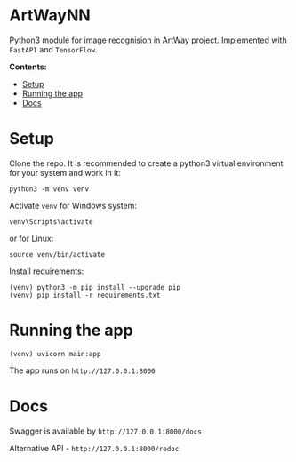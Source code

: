 # ArtWayNN

Python3 module for image recognision in ArtWay project. Implemented with ```FastAPI``` and ```TensorFlow```.

**Contents:**
* [Setup](#setup)
* [Running the app](#run)
* [Docs](#docs)


# Setup 
<a name="first"></a>
Clone the repo. It is recommended to create a python3 virtual environment for your system and work in it:

```
python3 -m venv venv
```
Activate ```venv``` for Windows system:
```
venv\Scripts\activate
```
or for Linux:
```
source venv/bin/activate
```
Install requirements:
```
(venv) python3 -m pip install --upgrade pip
(venv) pip install -r requirements.txt
```

# Running the app
<a name="first"></a>
```
(venv) uvicorn main:app
```

The app runs on ```http://127.0.0.1:8000```

# Docs
<a name="docs"></a>
Swagger is available by ```http://127.0.0.1:8000/docs```

Alternative API - ```http://127.0.0.1:8000/redoc```

